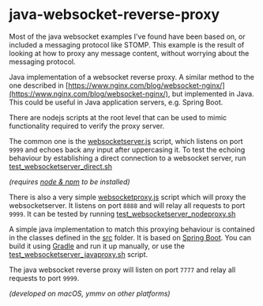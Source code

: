 # java-websocket-reverse-proxy

Most of the java websocket examples I've found have been based on, or included a messaging
protocol like STOMP. This example is the result of looking at how to proxy any message content, 
without worrying about the messaging protocol.

Java implementation of a websocket reverse proxy. A similar method to the one described in 
[https://www.nginx.com/blog/websocket-nginx/](https://www.nginx.com/blog/websocket-nginx/),
but implemented in Java. This could be useful in Java application servers, e.g. Spring Boot.

There are nodejs scripts at the root level that can be used to mimic functionality 
required to verify the proxy server.

The common one is the [websocketserver.js](./websocketserver.js) script, which listens 
on port `9999` and echoes back any input after uppercasing it. To test the echoing behaviour 
by establishing a direct connection to a websocket server, run 
[test_websocketserver_direct.sh](./test_websocketserver_direct.sh) 

*(requires [node & npm](https://nodejs.org/en/) to be installed)*

There is also a very simple [websocketproxy.js](./websocketproxy.js) script which will proxy
the websocketserver. It listens on port `8888` and will relay all requests to port `9999`.
It can be tested by running [test_websocketserver_nodeproxy.sh](./test_websocketserver_nodeproxy.sh)

A simple java implementation to match this proxying behaviour is contained in the classes defined
in the [src](./src) folder. It is based on [Spring Boot](https://projects.spring.io/spring-boot/).
You can build it using [Gradle](https://gradle.org/) and run it up manually,
or use the [test_websocketserver_javaproxy.sh](./test_websocketserver_javaproxy.sh) script.

The java websocket reverse proxy will listen on port `7777` and relay all requests to port `9999`.

*(developed on macOS, ymmv on other platforms)*

